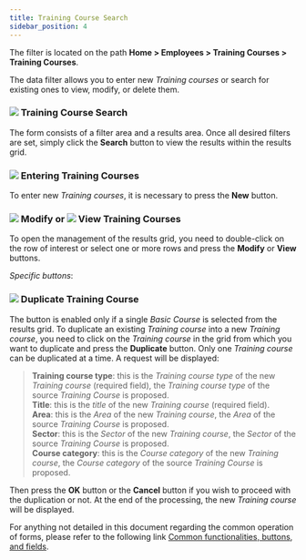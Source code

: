 ```yaml
---
title: Training Course Search 
sidebar_position: 4
---
```


The filter is located on the path **Home > Employees > Training Courses > Training Courses**.

The data filter allows you to enter new *Training courses* or search for existing ones to view, modify, or delete them.

### ![](/img/neutral/common/search.png) Training Course Search 

The form consists of a filter area and a results area. Once all desired filters are set, simply click the **Search** button to view the results within the results grid.

### ![](/img/neutral/common/new.png) Entering Training Courses 

To enter new *Training courses*, it is necessary to press the **New** button.

### ![](/img/neutral/common/edit.png) Modify or ![](/img/neutral/common/view.png) View Training Courses 

To open the management of the results grid, you need to double-click on the row of interest or select one or more rows and press the **Modify** or **View** buttons.

*Specific buttons*:

### ![](/img/neutral/common/duplicate.png) Duplicate Training Course 

The button is enabled only if a single *Basic Course* is selected from the results grid. To duplicate an existing *Training course* into a new *Training course*, you need to click on the *Training course* in the grid from which you want to duplicate and press the **Duplicate** button. Only one *Training course* can be duplicated at a time. A request will be displayed:   
> **Training course type**: this is the *Training course type* of the new *Training course* (required field), the *Training course type* of the source *Training Course* is proposed.   
> **Title**: this is the *title* of the new *Training course* (required field).   
> **Area**: this is the *Area* of the new *Training course*, the *Area* of the source *Training Course* is proposed.   
> **Sector**: this is the *Sector* of the new *Training course*, the *Sector* of the source *Training Course* is proposed.   
> **Course category**: this is the *Course category* of the new *Training course*, the *Course category* of the source *Training Course* is proposed.

Then press the **OK** button or the **Cancel** button if you wish to proceed with the duplication or not. 
At the end of the processing, the new *Training course* will be displayed.

For anything not detailed in this document regarding the common operation of forms, please refer to the following link [Common functionalities, buttons, and fields](/docs/guide/common).